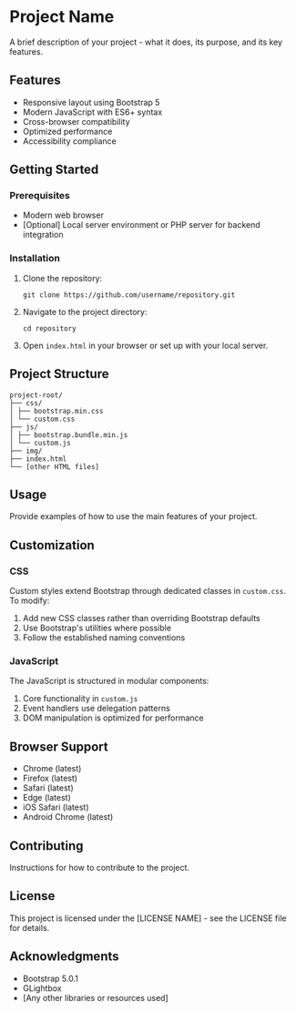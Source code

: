 # Project Name

A brief description of your project - what it does, its purpose, and its key features.

## Features

- Responsive layout using Bootstrap 5
- Modern JavaScript with ES6+ syntax
- Cross-browser compatibility
- Optimized performance
- Accessibility compliance

## Getting Started

### Prerequisites

- Modern web browser
- [Optional] Local server environment or PHP server for backend integration

### Installation

1. Clone the repository:
   ```
   git clone https://github.com/username/repository.git
   ```
2. Navigate to the project directory:
   ```
   cd repository
   ```
3. Open `index.html` in your browser or set up with your local server.

## Project Structure

```
project-root/
├── css/
│ ├── bootstrap.min.css
│ └── custom.css
├── js/
│ ├── bootstrap.bundle.min.js
│ └── custom.js
├── img/
├── index.html
└── [other HTML files]
```

## Usage

Provide examples of how to use the main features of your project.

## Customization

### CSS

Custom styles extend Bootstrap through dedicated classes in `custom.css`. To modify:

1. Add new CSS classes rather than overriding Bootstrap defaults
2. Use Bootstrap's utilities where possible
3. Follow the established naming conventions

### JavaScript

The JavaScript is structured in modular components:

1. Core functionality in `custom.js`
2. Event handlers use delegation patterns
3. DOM manipulation is optimized for performance

## Browser Support

- Chrome (latest)
- Firefox (latest)
- Safari (latest)
- Edge (latest)
- iOS Safari (latest)
- Android Chrome (latest)

## Contributing

Instructions for how to contribute to the project.

## License

This project is licensed under the [LICENSE NAME] - see the LICENSE file for details.

## Acknowledgments

- Bootstrap 5.0.1
- GLightbox
- [Any other libraries or resources used]
